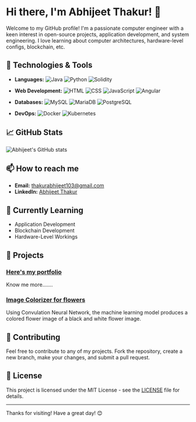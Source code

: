 # Hi there, I'm Abhijeet Thakur! 👋

Welcome to my GitHub profile! I'm a passionate computer engineer with a keen interest in open-source projects, application development, and system engineering. I love learning about computer architectures, hardware-level configs, blockchain, etc.

## 🔧 Technologies & Tools

- **Languages:**
  ![Java](https://img.shields.io/badge/-Java-007396?style=flat&logo=java&logoColor=white)
  ![Python](https://img.shields.io/badge/-Python-3776AB?style=flat&logo=python&logoColor=white)
  ![Solidity](https://img.shields.io/badge/-Solidity-363636?style=flat&logo=solidity&logoColor=white)

- **Web Development:**
  ![HTML](https://img.shields.io/badge/-HTML-E34F26?style=flat&logo=html5&logoColor=white)
  ![CSS](https://img.shields.io/badge/-CSS-1572B6?style=flat&logo=css3&logoColor=white)
  ![JavaScript](https://img.shields.io/badge/-JavaScript-F7DF1E?style=flat&logo=javascript&logoColor=black)
  ![Angular](https://img.shields.io/badge/-Angular-DD0031?style=flat&logo=angular&logoColor=white)

- **Databases:**
  ![MySQL](https://img.shields.io/badge/-MySQL-4479A1?style=flat&logo=mysql&logoColor=white)
  ![MariaDB](https://img.shields.io/badge/-MariaDB-003545?style=flat&logo=mariadb&logoColor=white)
  ![PostgreSQL](https://img.shields.io/badge/-PostgreSQL-336791?style=flat&logo=postgresql&logoColor=white)

- **DevOps:**
  ![Docker](https://img.shields.io/badge/-Docker-2496ED?style=flat&logo=docker&logoColor=white)
  ![Kubernetes](https://img.shields.io/badge/-Kubernetes-326CE5?style=flat&logo=kubernetes&logoColor=white)

## 📈 GitHub Stats

![Abhijeet's GitHub stats](https://github-readme-stats.vercel.app/api?username=thakur-abhijeet&show_icons=true&theme=radical)

## 📫 How to reach me

- **Email:** thakurabhijeet103@gmail.com
- **LinkedIn:** [Abhijeet Thakur](https://www.linkedin.com/in/thabhijeet/)


## 🌱 Currently Learning

- Application Development
- Blockchain Development
- Hardware-Level Workings

## 🚀 Projects


### [Here's my portfolio](https://github.com/thakur-abhijeet/Portfolio)
Know me more.......

### [Image Colorizer for flowers](https://github.com/thakur-abhijeet/image-colorizer-public-client)
Using Convulation Neural Network, the machine learning model produces a colored flower image of a black and white flower image.

## 🤝 Contributing

Feel free to contribute to any of my projects. Fork the repository, create a new branch, make your changes, and submit a pull request.

## 📝 License

This project is licensed under the MIT License - see the [LICENSE](LICENSE) file for details.

---

Thanks for visiting! Have a great day! 😊


